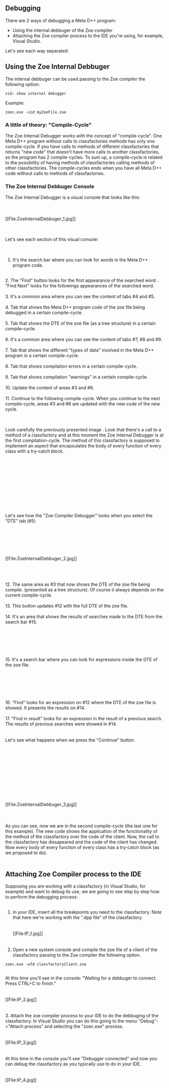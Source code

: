 ## Debugging ##

There are 2 ways of debugging a Meta D++ program:
  * Using the internal debbuger of the Zoe compiler
  * Attaching the Zoe compiler process to the IDE you're using, for example, Visual Studio.

Let's see each way separated:

## Using the Zoe Internal Debbuger ##
The internal debbuger can be used passing to the Zoe compiler the following option:

```
sid: show internal debugger
```

Example:

```
zoec.exe -sid myZoeFile.zoe
```

### A little of theory: "Compile-Cycle" ###
The Zoe Internal Debugger works with the concept of "compile-cycle". One Meta D++ program without calls to classfactories methods has only one compile-cycle. If you have calls to methods of different classfactories that returns "new code" that doesn't have more calls to another classfactories, so the program has 2 compile-cycles. To sum up, a compile-cycle is related to the possibility of having methods of classfactories calling methods of other classfactories. The compile-cycles ends when you have all Meta D++ code without calls to methods of classfactories.
<br>

<h3>The Zoe Internal Debbuger Console</h3>
The Zoe Internal Debugger is a visual console that looks like this:<br>
<br>
<br><br>
[[File:ZoeInternalDebbuger_1.jpg]]<br>
<br><br>

Let's see each section of this visual console:<br>
<br><br>
1. It's the search bar where you can look for words in the Meta D++ program code.<br>
<br>
2. The "Find" button looks for the first appearance of the searched word . "Find Next" looks for the followings appearances of the searched word.<br>
<br>
3. It's a common area where you can see the content of tabs #4 and #5.<br>
<br>
4. Tab that shows the Meta D++ program code of the zoe file being debugged in a certain compile-cycle.<br>
<br>
5. Tab that shows the DTE of the zoe file (as a tree structure) in a certain compile-cycle.<br>
<br>
6. It's a common area where you can see the content of tabs #7, #8 and #9.<br>
<br>
7. Tab that shows the different "types of data" involved in the Meta D++ program  in a certain compile-cycle.<br>
<br>
8. Tab that shows compilation errors in a certain compile-cycle.<br>
<br>
9. Tab that shows compilation "warnings"  in a certain compile-cycle.<br>
<br>
10. Update the content of areas #3 and #6.<br>
<br>
11. Continue to the following compile-cycle. When you continue to the next compile-cycle, areas #3 and #6 are updated with the new code of the new cycle.<br>
<br><br>

Look carefully the previously presented image . Look that there's a call to a method of a classfactory and at this moment the Zoe Internal Debugger is at the first compilation-cycle. The method of this classfactory is supposed to implement an aspect that encapsulates the body of every function of every class with a try-catch block.<br>
<br>
<br>
<bR><br>
<br>
<br>
<br>
<bR><br>
<br>
<br>
Let's see how the "Zoe Compiler Debugger" looks when you select the "DTE" tab (#5)<br>
<br>
<br>
<bR><br>
<br>
<br>
[[File:ZoeInternalDebbuger_2.jpg]]<br>
<br>

<bR>

<br>
12. The same area as #3 that now shows the DTE of the zoe file being compile. (presented as a tree structure). Of course it always depends on the current compile-cycle.<br>
<br>
13. This button updates #12 with the full DTE of the zoe file.<br>
<br>
14. It's an area that shows the results of searches made to the DTE from the search bar #15.<br>
<br>
<br>
<bR><br>
<br>
<br>
15. It's a search bar where you can look for expressions inside the DTE of the zoe file.<br>
<br>
<br>
<bR><br>
<br>
<br>
16. "Find" looks for an expression on #12 where the DTE of the zoe file is showed. It presents the results on #14.<br>
<br>
17. "Find in result" looks for an expression in the result of a previous search. The results of previous searches were showed in #14.<br>
<br><br>
Let's see what happens when we press the "Continue" button.<br>
<br>
<br>
<bR><br>
<br>
<br>
<br>
<bR><br>
<br>
<br>
[[File:ZoeInternalDebbuger_3.jpg]]<br>
<br>

<bR>

<br>
As you can see, now we are in the second compile-cycle (the last one for this example). The new code shows the application of the functionality of the method of the classfactory over the code of the client. Now, the call to the classfactory has dissapeared and the code of the client has changed. Now every body of every function of every class has a try-catch block (as we proposed to do).<br>
<br>
<h2>Attaching Zoe Compiler process to the IDE</h2>

Supposing you are working with a classfactory (in Visual Studio, for example) and want to debug its use, we are going to see step by step how to perform the debugging process:<br>
<br>

1. In your IDE, insert all the breakpoints you need to the classfactory. Note that here we're working with the ".dpp file" of the classfactory.<br>
<br><br>
[[File:IP_1.jpg]]<br>
<br><br>
2. Open a new system console and compile the zoe file of a client of the classfactory passing to the Zoe compiler the following option.<br>
<pre><code>zoec.exe -wfd classfactoryClient.zoe<br>
</code></pre>
At this time you'll see in the console: "Waiting for a debbuger to connect. Press CTRL+C to finish."<br>
<br><br>
[[File:IP_2.jpg]]<br>
<br><br>
3. Attach the zoe compiler process to your IDE to do the debbuging of the classfactory. In Visual Studio you can do this going to the menu "Debug"->"Attach process" and selecting the "zoec.exe" process.<br>
<br><br>
[[File:IP_3.jpg]]<br>
<br><br>
At this time in the console you'll see "Debugger connected" and now you can debug the classfactory as you typically use to do in your IDE.<br>
<br><br>
[[File:IP_4.jpg]]